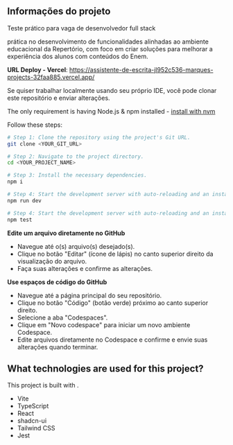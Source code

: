## Informações do projeto

Teste prático para vaga de desenvolvedor full stack

prática no desenvolvimento de funcionalidades alinhadas ao ambiente educacional da Repertório, com foco em criar soluções para melhorar a experiência dos alunos com conteúdos do Enem.

**URL Deploy - Vercel**: https://assistente-de-escrita-jl952c536-marques-projects-32faa885.vercel.app/

Se quiser trabalhar localmente usando seu próprio IDE, você pode clonar este repositório e enviar alterações.

The only requirement is having Node.js & npm installed - [install with nvm](https://github.com/nvm-sh/nvm#installing-and-updating)

Follow these steps:

```sh
# Step 1: Clone the repository using the project's Git URL.
git clone <YOUR_GIT_URL>

# Step 2: Navigate to the project directory.
cd <YOUR_PROJECT_NAME>

# Step 3: Install the necessary dependencies.
npm i

# Step 4: Start the development server with auto-reloading and an instant preview.
npm run dev

# Step 4: Start the development server with auto-reloading and an instant preview.
npm test
```

**Edite um arquivo diretamente no GitHub**

- Navegue até o(s) arquivo(s) desejado(s).
- Clique no botão "Editar" (ícone de lápis) no canto superior direito da visualização do arquivo.
- Faça suas alterações e confirme as alterações.

**Use espaços de código do GitHub**

- Navegue até a página principal do seu repositório.
- Clique no botão "Código" (botão verde) próximo ao canto superior direito.
- Selecione a aba "Codespaces".
- Clique em "Novo codespace" para iniciar um novo ambiente Codespace.
- Edite arquivos diretamente no Codespace e confirme e envie suas alterações quando terminar.

## What technologies are used for this project?

This project is built with .

- Vite
- TypeScript
- React
- shadcn-ui
- Tailwind CSS
- Jest
